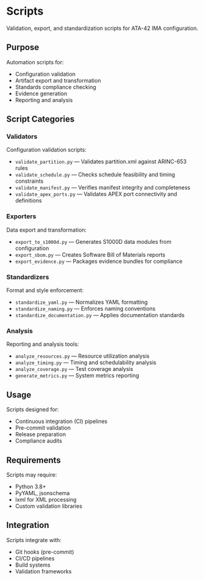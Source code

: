 # Scripts

Validation, export, and standardization scripts for ATA-42 IMA configuration.

## Purpose

Automation scripts for:
- Configuration validation
- Artifact export and transformation
- Standards compliance checking
- Evidence generation
- Reporting and analysis

## Script Categories

### Validators
Configuration validation scripts:
- `validate_partition.py` — Validates partition.xml against ARINC-653 rules
- `validate_schedule.py` — Checks schedule feasibility and timing constraints
- `validate_manifest.py` — Verifies manifest integrity and completeness
- `validate_apex_ports.py` — Validates APEX port connectivity and definitions

### Exporters
Data export and transformation:
- `export_to_s1000d.py` — Generates S1000D data modules from configuration
- `export_sbom.py` — Creates Software Bill of Materials reports
- `export_evidence.py` — Packages evidence bundles for compliance

### Standardizers
Format and style enforcement:
- `standardize_yaml.py` — Normalizes YAML formatting
- `standardize_naming.py` — Enforces naming conventions
- `standardize_documentation.py` — Applies documentation standards

### Analysis
Reporting and analysis tools:
- `analyze_resources.py` — Resource utilization analysis
- `analyze_timing.py` — Timing and schedulability analysis
- `analyze_coverage.py` — Test coverage analysis
- `generate_metrics.py` — System metrics reporting

## Usage

Scripts designed for:
- Continuous integration (CI) pipelines
- Pre-commit validation
- Release preparation
- Compliance audits

## Requirements

Scripts may require:
- Python 3.8+
- PyYAML, jsonschema
- lxml for XML processing
- Custom validation libraries

## Integration

Scripts integrate with:
- Git hooks (pre-commit)
- CI/CD pipelines
- Build systems
- Validation frameworks
